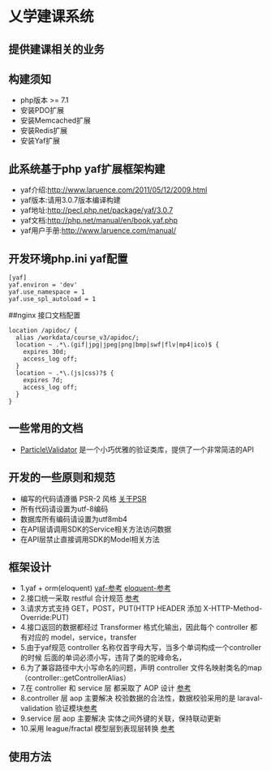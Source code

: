 # 乂学建课系统

## 提供建课相关的业务

## 构建须知

* php版本 >= 7.1
* 安装PDO扩展
* 安装Memcached扩展
* 安装Redis扩展
* 安装Yaf扩展

## 此系统基于php yaf扩展框架构建

* yaf介绍:http://www.laruence.com/2011/05/12/2009.html
* yaf版本:请用3.0.7版本编译构建
* yaf地址:http://pecl.php.net/package/yaf/3.0.7
* yaf文档:http://php.net/manual/en/book.yaf.php
* yaf用户手册:http://www.laruence.com/manual/

## 开发环境php.ini yaf配置

```code
[yaf]
yaf.environ = 'dev'
yaf.use_namespace = 1
yaf.use_spl_autoload = 1
```

##nginx 接口文档配置
```nginx
location /apidoc/ {
  alias /workdata/course_v3/apidoc/;
  location ~ .*\.(gif|jpg|jpeg|png|bmp|swf|flv|mp4|ico)$ {
    expires 30d;
    access_log off;
  }
  location ~ .*\.(js|css)?$ {
    expires 7d;
    access_log off;
  }
}
```

## 一些常用的文档

* [Particle\Validator](http://validator.particle-php.com/en/latest/rules/#included-validation-rules) 是一个小巧优雅的验证类库，提供了一个非常简洁的API

## 开发的一些原则和规范

 * 编写的代码请遵循 PSR-2 风格 [关于PSR](https://psr.phphub.org/)
 * 所有代码请设置为utf-8编码
 * 数据库所有编码请设置为utf8mb4
 * 在API层请调用SDK的Service相关方法访问数据
 * 在API层禁止直接调用SDK的Model相关方法


## 框架设计
* 1.yaf + orm(eloquent) [yaf-参考](https://www.php.net/manual/zh/book.yaf.php) [eloquent-参考](https://laravel.com/docs/6.x/eloquent)
* 2.接口统一采取 restful 合计规范 [参考](http://www.ruanyifeng.com/blog/2018/10/restful-api-best-practices.html)
* 3.请求方式支持 GET，POST，PUT(HTTP HEADER 添加 X-HTTP-Method-Override:PUT)
* 4.接口返回的数据都经过 Transformer 格式化输出，因此每个 controller 都有对应的 model，service，transfer
* 5.由于yaf规范 controller 名称仅首字母大写，当多个单词构成一个controller 的时候 后面的单词必须小写，违背了类的驼峰命名，
* 6.为了兼容路径中大小写命名的问题，声明 controller 文件名映射类名的map（controller::getControllerAlias）
* 7.在 controller 和 service 层 都采取了 AOP 设计 [参考](https://www.jianshu.com/p/9f0a98ce8a8f)
* 8.controller 层 aop 主要解决 校验数据的合法性，数据校验采用的是 laraval-validation 验证模块[参考](https://laravel.com/docs/6.x/validation)
* 9.service 层 aop 主要解决 实体之间外键的关联，保持联动更新
* 10.采用 league/fractal 模型层到表现层转换 [参考](https://github.com/thephpleague/fractal)

## 使用方法
